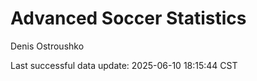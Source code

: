 # Advanced Soccer Statistics
Denis Ostroushko

<!-- gfm -->

Last successful data update: 2025-06-10 18:15:44 CST
